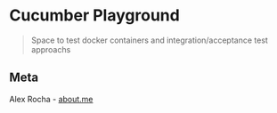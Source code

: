 # Cucumber Playground
> Space to test docker containers and integration/acceptance test approachs

## Meta

Alex Rocha - [about.me](http://about.me/alex.rochas)
